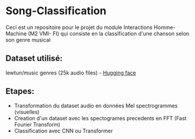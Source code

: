 # Song-Classification
Ceci est un repositoire pour le projet du module Interactions Homme-Machine (M2 VMI- FI) qui consiste en la classification d'une chanson selon son genre musical

## Dataset utilisé:
 lewtun/music genres (25k audio files) - [Hugging face](https://huggingface.co/datasets/lewtun/music_genres)

## Etapes:
* Transformation du dataset audio en données Mel spectrogrammes (visuelles)
* Creation d'un dataset avec les spectogrames precedents en FFT (Fast Fourier Transform)
* Classification avec CNN  ou Transformer
